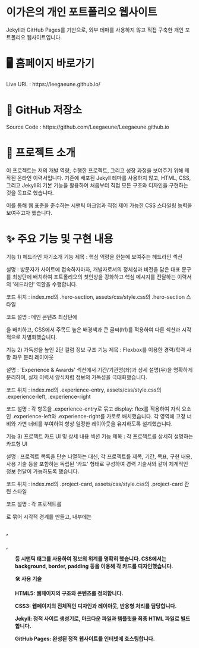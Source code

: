<h1>이가은의 개인 포트폴리오 웹사이트</h1>
Jekyll과 GitHub Pages를 기반으로, 외부 테마를 사용하지 않고 직접 구축한 개인 포트폴리오 웹사이트입니다.

<h1>🖥️ 홈페이지 바로가기</h1>
Live URL : https://leegaeune.github.io/

<h1>📂 GitHub 저장소</h1>
Source Code : https://github.com/Leegaeune/Leegaeune.github.io

<h1>📌 프로젝트 소개</h1>
이 프로젝트는 저의 개발 역량, 수행한 프로젝트, 그리고 성장 과정을 보여주기 위해 제작된 온라인 이력서입니다. 기존에 배포된 Jekyll 테마를 사용하지 않고, HTML, CSS, 그리고 Jekyll의 기본 기능을 활용하여 처음부터 직접 모든 구조와 디자인을 구현하는 것을 목표로 했습니다.

이를 통해 웹 표준을 준수하는 시맨틱 마크업과 직접 제어 가능한 CSS 스타일링 능력을 보여주고자 했습니다.

<h1>✨ 주요 기능 및 구현 내용</h1>

기능 1) 헤드라인 자기소개
기능 제목 : 핵심 역량을 한눈에 보여주는 헤드라인 섹션

설명 : 방문자가 사이트에 접속하자마자, 개발자로서의 정체성과 비전을 담은 대표 문구를 최상단에 배치하여 포트폴리오의 첫인상을 강화하고 핵심 메시지를 전달하는 이력서의 '헤드라인' 역할을 수행합니다.

코드 위치 : index.md의 .hero-section, assets/css/style.css의 .hero-section 스타일

코드 설명 : 메인 콘텐츠 최상단에 <section class="hero-section">을 배치하고, CSS에서 주목도 높은 배경색과 큰 글씨(h1)를 적용하여 다른 섹션과 시각적으로 차별화했습니다.

기능 2) 가독성을 높인 2단 컬럼 정보 구조
기능 제목 : Flexbox를 이용한 경력/학력 사항 좌우 분리 레이아웃

설명 : 'Experience & Awards' 섹션에서 기간/기관명(좌)과 상세 설명(우)을 명확하게 분리하여, 실제 이력서 양식처럼 정보의 가독성을 극대화했습니다.

코드 위치 : index.md의 .experience-entry, assets/css/style.css의 .experience-left, .experience-right

코드 설명 : 각 항목을 .experience-entry로 묶고 display: flex를 적용하여 자식 요소인 .experience-left와 .experience-right를 가로로 배치했습니다. 각 영역에 고정 너비와 가변 너비를 부여하여 항상 일정한 레이아웃을 유지하도록 설계했습니다.

기능 3) 프로젝트 카드 UI 및 상세 내용 섹션
기능 제목 : 각 프로젝트를 상세히 설명하는 카드형 UI

설명 : 프로젝트 목록을 단순 나열하는 대신, 각 프로젝트를 제목, 기간, 목표, 구현 내용, 사용 기술 등을 포함하는 독립된 '카드' 형태로 구성하여 경력 기술서와 같이 체계적인 정보 전달이 가능하도록 했습니다.

코드 위치 : index.md의 .project-card, assets/css/style.css의 .project-card 관련 스타일

코드 설명 : 각 프로젝트를 <div class="project-card">로 묶어 시각적 경계를 만들고, 내부에는 <h3>, <h4>, <ul> 등 시맨틱 태그를 사용하여 정보의 위계를 명확히 했습니다. CSS에서는 background, border, padding 등을 이용해 각 카드를 디자인했습니다.

🛠️ 사용 기술

HTML5: 웹페이지의 구조와 콘텐츠를 정의합니다.

CSS3: 웹페이지의 전체적인 디자인과 레이아웃, 반응형 처리를 담당합니다.

Jekyll: 정적 사이트 생성기로, 마크다운 파일과 템플릿을 최종 HTML 파일로 빌드합니다.

GitHub Pages: 완성된 정적 웹사이트를 인터넷에 호스팅합니다.




